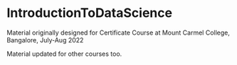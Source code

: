 # IntroductionToDataScience
Material originally designed for Certificate Course at Mount Carmel College, Bangalore, July-Aug 2022

Material updated for other courses too.
